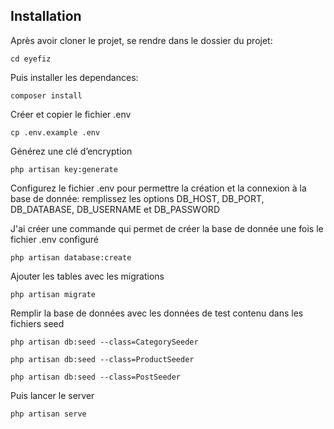 ## Installation

Après avoir cloner le projet, se rendre dans le dossier du projet: 

```
cd eyefiz
```

Puis installer les dependances:

```
composer install
```

Créer et copier le fichier .env

```
cp .env.example .env
```

Générez une clé d’encryption

```
php artisan key:generate
```

Configurez le fichier .env pour permettre la création et la connexion à la base de donnée:
remplissez les options DB_HOST, DB_PORT, DB_DATABASE, DB_USERNAME et DB_PASSWORD

J'ai créer une commande qui permet de créer la base de donnée une fois le fichier .env configuré

```
php artisan database:create
```

Ajouter les tables avec les migrations

```
php artisan migrate
```

Remplir la base de données avec les données de test contenu dans les fichiers seed

```
php artisan db:seed --class=CategorySeeder
```

```
php artisan db:seed --class=ProductSeeder
```

```
php artisan db:seed --class=PostSeeder
```

Puis lancer le server 

```
php artisan serve
```
